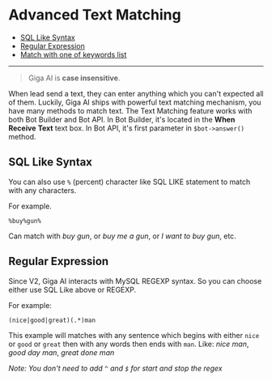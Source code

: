 # Advanced Text Matching
- [SQL Like Syntax](#sql-like-syntax)
- [Regular Expression](#regular-expression)
- [Match with one of keywords list](#match-with-one-of-keywords-list)

---

> Giga AI is **case insensitive**. 

When lead send a text, they can enter anything which you can't expected all of them. Luckily, Giga AI ships with powerful text matching mechanism, you have many methods to match text. The Text Matching feature works with both Bot Builder and Bot API. In Bot Builder, it's located in the **When Receive** **Text** text box. In Bot API, it's first parameter in `$bot->answer()` method. 

<a name="sql-like-syntax"></a>
## SQL Like Syntax
You can also use `%` (percent) character like SQL LIKE statement to match with any characters. 

For example. 

```
%buy%gun%
```

Can match with *buy gun*, or *buy me a gun*, or *I want to buy gun*, etc.

<a name="regular-expression"></a>

## Regular Expression
Since V2, Giga AI interacts with MySQL REGEXP syntax. So you can choose either use SQL Like above or REGEXP.

For example:

```
(nice|good|great)(.*)man
```

This example will matches with any sentence which begins with either `nice` or `good` or `great` then with any words then ends with `man`. Like: *nice man*, *good day man*, *great done man*

*Note: You don't need to add `^` and `$` for start and stop the regex*